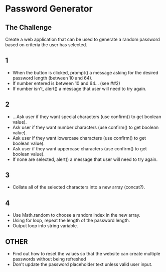 # Password Generator

## The Challenge
Create a web application that can be used to generate a random password based on criteria the user has selected.

## 1
- When the button is clicked, prompt() a message asking for the desired password length (between 10 and 64).
- If number entered is between 10 and 64... (see ##2)
- If number isn't, alert() a message that user will need to try again.

## 2 
- ...Ask user if they want special characters (use confirm() to get boolean value).
- Ask user if they want number characters (use confirm() to get boolean value).
- Ask user if they want lowercase characters (use confirm() to get boolean value).
- Ask user if they want uppercase characters (use confirm() to get boolean value).
- If none are selected, alert() a message that user will need to try again.

## 3
- Collate all of the selected characters into a new array (concat?).

## 4
- Use Math.random to choose a random index in the new array.
- Using for loop, repeat the length of the password length.
- Output loop into string variable.

## OTHER
- Find out how to reset the values so that the website can create multiple passwords without being refreshed
- Don't update the password placeholder text unless valid user input.